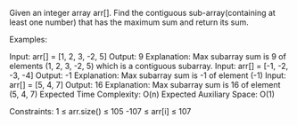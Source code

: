 Given an integer array arr[]. Find the contiguous sub-array(containing at least one number) that has the maximum sum and return its sum.

Examples:

Input: arr[] = [1, 2, 3, -2, 5]
Output: 9
Explanation: Max subarray sum is 9 of elements (1, 2, 3, -2, 5) which is a contiguous subarray.
Input: arr[] = [-1, -2, -3, -4]
Output: -1
Explanation: Max subarray sum is -1 of element (-1)
Input: arr[] = [5, 4, 7]
Output: 16
Explanation: Max subarray sum is 16 of element (5, 4, 7)
Expected Time Complexity: O(n)
Expected Auxiliary Space: O(1)

Constraints:
1 ≤ arr.size() ≤ 105
-107 ≤ arr[i] ≤ 107

